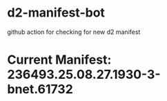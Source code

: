 # d2-manifest-bot
github action for checking for new d2 manifest

# Current Manifest: 236493.25.08.27.1930-3-bnet.61732